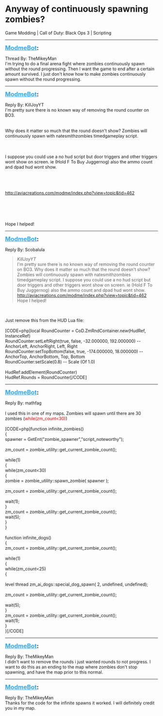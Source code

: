 # Anyway of continuously spawning zombies?
Game Modding | Call of Duty: Black Ops 3 | Scripting

---
<strong style="font-size: 1.4em;"><span style="text-decoration: underline;text-decoration-color: #34a7f9;"><span style="color:#34a7f9;">ModmeBot</span></span>:</strong>

<p>Thread By: TheMikeyMan<br />I&#39;m trying to do a final arena fight where zombies continuously spawn without the round progressing. Then I want the game to end after a certain amount survived. I just don&#39;t know how to make zombies continuously spawn without the round progressing.</p>

---
<strong style="font-size: 1.4em;"><span style="text-decoration: underline;text-decoration-color: #34a7f9;"><span style="color:#34a7f9;">ModmeBot</span></span>:</strong>

<p>Reply By: KillJoyYT<br />I&#39;m pretty sure there is no known way of removing the round counter on BO3.<br /> <br /> <br />Why does it matter so much that the round doesn&#39;t show? Zombies will continuously spawn with natesmithzombies timedgameplay script.<br /> <br /> <br /> <br />I suppose you could use a no hud script but door triggers and other triggers wont show on screen. ie (Hold F To Buy Juggernog) also the ammo count and dpad hud wont show.<br /> <br /> <br /> <br /> <br /><a href="http://aviacreations.com/modme/index.php?view=topic&tid=462">http://aviacreations.com/modme/index.php?view=topic&amp;tid=462</a><br /> <br /> <br /> <br /> <br /> <br />Hope I helped!</p>

---
<strong style="font-size: 1.4em;"><span style="text-decoration: underline;text-decoration-color: #34a7f9;"><span style="color:#34a7f9;">ModmeBot</span></span>:</strong>

<p>Reply By: Scobalula<br /><blockquote><em>KillJoyYT</em><br />I&#39;m pretty sure there is no known way of removing the round counter on BO3.     Why does it matter so much that the round doesn&#39;t show? Zombies will continuously spawn with natesmithzombies timedgameplay script.       I suppose you could use a no hud script but door triggers and other triggers wont show on screen. ie (Hold F To Buy Juggernog) also the ammo count and dpad hud wont show.         <a href="http://aviacreations.com/modme/index.php?view=topic&tid=462">http://aviacreations.com/modme/index.php?view=topic&amp;tid=462</a>           Hope I helped!</blockquote><br /> <br />Just remove this from the HUD Lua file:<br /> <br />[CODE=php]local RoundCounter = CoD.ZmRndContainer.new(HudRef, InstanceRef)<br />RoundCounter:setLeftRight(true, false, -32.000000, 192.000000)      -- AnchorLeft, AnchorRight, Left, Right<br />RoundCounter:setTopBottom(false, true, -174.000000, 18.000000)   -- AnchorTop, AnchorBottom, Top, Bottom<br />RoundCounter:setScale(0.8)  -- Scale (Of 1.0)<br /><br />HudRef:addElement(RoundCounter)<br />HudRef.Rounds = RoundCounter[/CODE]</p>

---
<strong style="font-size: 1.4em;"><span style="text-decoration: underline;text-decoration-color: #34a7f9;"><span style="color:#34a7f9;">ModmeBot</span></span>:</strong>

<p>Reply By: mathfag<br /> <br />I used this in one of my maps. Zombies will spawn until there are 30 zombies (<span style="color:#ff0000;">while(zm_count&lt;30)</span>)<br /> <br />[CODE=php]function infinite_zombies()<br />{<br />    spawner = GetEnt(&quot;zombie_spawner&quot;,&quot;script_noteworthy&quot;);<br /><br />	zm_count = zombie_utility::get_current_zombie_count();<br /><br />	while(1)<br />	{	<br />		while(zm_count&lt;30)<br />		{<br />			zombie = zombie_utility::spawn_zombie( spawner );<br /><br />			zm_count = zombie_utility::get_current_zombie_count();<br /><br />			wait(1);<br />		}<br />	zm_count = zombie_utility::get_current_zombie_count();<br />	wait(5);<br />	}<br />}<br /><br />function infinite_dogs()<br />{<br />	zm_count = zombie_utility::get_current_zombie_count();<br /><br />	while(1)<br />	{<br />		while(zm_count&lt;25)<br />		{<br /><br />			level thread zm_ai_dogs::special_dog_spawn( 2, undefined, undefined);<br />			<br />			zm_count = zombie_utility::get_current_zombie_count();<br /><br />			wait(5);<br />		}<br />	zm_count = zombie_utility::get_current_zombie_count();<br />	wait(1);<br />	}<br />}[/CODE]</p>

---
<strong style="font-size: 1.4em;"><span style="text-decoration: underline;text-decoration-color: #34a7f9;"><span style="color:#34a7f9;">ModmeBot</span></span>:</strong>

<p>Reply By: TheMikeyMan<br />I didn&#39;t want to remove the rounds i just wanted rounds to not progress. I want to do this as an ending to the map where zombies don&#39;t stop spawning, and have the map prior to this normal.</p>

---
<strong style="font-size: 1.4em;"><span style="text-decoration: underline;text-decoration-color: #34a7f9;"><span style="color:#34a7f9;">ModmeBot</span></span>:</strong>

<p>Reply By: TheMikeyMan<br />Thanks for the code for the infinite spawns it worked. I will definitely credit you in my map.</p>
